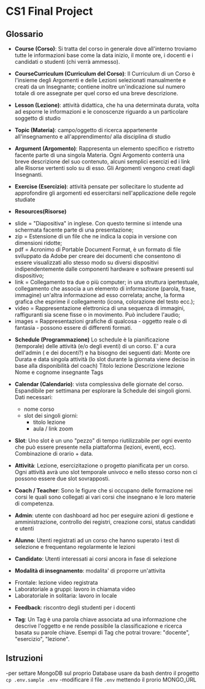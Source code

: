 # CS1 Final Project

## Glossario

* **Course (Corso)**: Si tratta del corso in generale dove all'interno troviamo tutte le informazioni base come la data inizio, il monte ore, i docenti e i candidati o studenti (chi verrà ammesso).

* **CourseCurriculum (Curriculum del Corso)**: Il Curriculum di un Corso è l'insieme degli Argomenti e delle Lezioni selezionati manualmente e creati da un Insegnante; contiene inoltre un'indicazione sul numero totale di ore assegnate per quel corso ed una breve descrizione.

* **Lesson (Lezione)**: attività didattica, che ha una determinata durata, volta ad esporre le informazioni e le conoscenze riguardo a un particolare soggetto di studio

* **Topic (Materia)**: campo/oggetto di ricerca appartenente all'insegnamento e all'apprendimento/ alla disciplina di studio

* **Argument (Argomento)**: Rappresenta un elemento specifico e ristretto facente parte di una singola Materia. Ogni Argomento conterrà una breve descrizione del suo contenuto, alcuni semplici esercizi ed i link alle Risorse vertenti solo su di esso. Gli Argomenti vengono  creati dagli Insegnanti.

* **Exercise (Esercizio)**: attività pensate per sollecitare lo studente ad approfondire gli argomenti ed essercitarsi nell'applicazione delle regole studiate 

* **Resources(Risorse)**
- slide = "Diapositiva" in inglese. Con questo termine si intende una schermata facente parte di una presentazione;
- zip = Estensione di un file che ne indica la copia in versione con dimensioni ridotte;
- pdf = Acronimo di Portable Document Format, è un formato di file sviluppato da Adobe per creare dei documenti che consentono di essere visualizzati allo stesso modo su diversi dispositivi indipendentemente dalle componenti hardware e software presenti sul dispositivo;
- link = Collegamento tra due o più computer; in  una struttura ipertestuale, collegamento che associa a un elemento di informazione (parola, frase, immagine) un'altra informazione ad esso correlata; anche, la forma grafica che esprime il collegamento (icona, colorazione del testo ecc.);
- video = Rappresentazione elettronica di una sequenza di immagini, raffiguranti sia scene fisse o in movimento. Può includere l'audio;
- images = Rappresentazioni grafiche di qualcosa - oggetto reale o di fantasia - possono essere di differenti formati.

* **Schedule (Programmazione)**
Lo schedule è la pianificazione (temporale) delle attività (e/o degli eventi) di un corso.
E' a cura dell'admin ( e dei docenti?) e ha bisogno dei seguenti dati:
Monte ore
Durata e data singola attività (lo slot durante la giornata viene deciso in base alla disponibilità del coach)
Titolo lezione
Descrizione lezione
Nome e cognome insegnante
Tags

* **Calendar (Calendario)**: vista complessiva delle giornate del corso. Espandibile per settimana per esplorare la Schedule dei singoli giorni. Dati necessari:
  - nome corso
  - slot dei singoli giorni:
    - titolo lezione 
    - aula / link zoom

* **Slot**: Uno slot è un uno "pezzo" di tempo riutilizzabile per ogni evento che può essere presente nella piattaforma (lezioni, eventi, ecc).
Combinazione di orario + data.

* **Attività**: Lezione, esercizitazione o progetto pianificata per un corso. Ogni attività avrà uno slot temporale univoco e nello stesso corso non ci possono essere due slot sovrapposti.

* **Coach / Teacher**: Sono le figure che si occupano delle formazione nei corsi le quali sono collegati ai vari corsi che insegnano e le loro materie di competenza.

* **Admin**: utente con dashboard ad hoc per eseguire azioni di gestione e amministrazione, controllo dei registri, creazione corsi, status candidati e utenti

* **Alunno**: Utenti registrati ad un corso che hanno superato i test di selezione e frequentano regolarmente le lezioni

* **Candidato**: Utenti interessati ai corsi ancora in fase di selezione

* **Modalità di insegnamento**: modalita' di proporre un'attivita
- Frontale: lezione video registrata
- Laboratoriale a gruppi: lavoro in chiamata video
- Laboratoriale in solitaria: lavoro in locale

* **Feedback**: riscontro degli studenti per i docenti


* **Tag**: Un Tag è una parola chiave associata ad una informazione che descrive l'oggetto e ne rende possibile la
     classificazione e ricerca basata su parole chiave. Esempi di Tag che potrai trovare: "docente", "esercizio", "lezione".


## Istruzioni
-per settare MongoDB sul proprio Database usare da bash dentro il progetto `cp .env.sample .env`
-modificare il file `.env` mettendo il prorio MONGO_URL 

